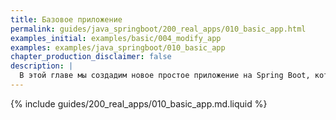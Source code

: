 ```yaml
---
title: Базовое приложение
permalink: guides/java_springboot/200_real_apps/010_basic_app.html
examples_initial: examples/basic/004_modify_app
examples: examples/java_springboot/010_basic_app
chapter_production_disclaimer: false
description: |
  В этой главе мы создадим новое простое приложение на Spring Boot, которое по мере прохождения следующих глав будет наращивать функциональность, пока не станет похожим на реальное приложение, на котором мы продемонстрируем лучшие практики организации приложений и CI/CD с werf.
---
```


{% include guides/200_real_apps/010_basic_app.md.liquid %}

